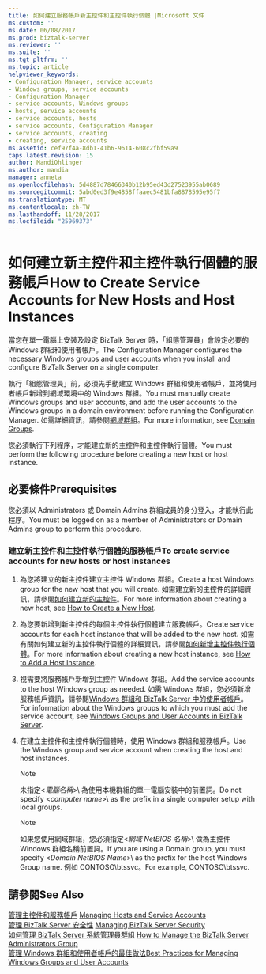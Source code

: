 ```yaml
---
title: 如何建立服務帳戶新主控件和主控件執行個體 |Microsoft 文件
ms.custom: ''
ms.date: 06/08/2017
ms.prod: biztalk-server
ms.reviewer: ''
ms.suite: ''
ms.tgt_pltfrm: ''
ms.topic: article
helpviewer_keywords:
- Configuration Manager, service accounts
- Windows groups, service accounts
- Configuration Manager
- service accounts, Windows groups
- hosts, service accounts
- service accounts, hosts
- service accounts, Configuration Manager
- service accounts, creating
- creating, service accounts
ms.assetid: cef97f4a-8db1-41b6-9614-608c2fbf59a9
caps.latest.revision: 15
author: MandiOhlinger
ms.author: mandia
manager: anneta
ms.openlocfilehash: 5d4887d78466340b12b95ed43d27523955ab0689
ms.sourcegitcommit: 5abd0ed3f9e4858ffaaec5481bfa8878595e95f7
ms.translationtype: MT
ms.contentlocale: zh-TW
ms.lasthandoff: 11/28/2017
ms.locfileid: "25969373"
---
```

# <a name="how-to-create-service-accounts-for-new-hosts-and-host-instances"></a><span data-ttu-id="71811-102">如何建立新主控件和主控件執行個體的服務帳戶</span><span class="sxs-lookup"><span data-stu-id="71811-102">How to Create Service Accounts for New Hosts and Host Instances</span></span>
<span data-ttu-id="71811-103">當您在單一電腦上安裝及設定 BizTalk Server 時，「組態管理員」會設定必要的 Windows 群組和使用者帳戶。</span><span class="sxs-lookup"><span data-stu-id="71811-103">The Configuration Manager configures the necessary Windows groups and user accounts when you install and configure BizTalk Server on a single computer.</span></span>  
  
 <span data-ttu-id="71811-104">執行「組態管理員」前，必須先手動建立 Windows 群組和使用者帳戶，並將使用者帳戶新增到網域環境中的 Windows 群組。</span><span class="sxs-lookup"><span data-stu-id="71811-104">You must manually create Windows groups and user accounts, and add the user accounts to the Windows groups in a domain environment before running the Configuration Manager.</span></span> <span data-ttu-id="71811-105">如需詳細資訊，請參閱[網域群組](../core/domain-groups.md)。</span><span class="sxs-lookup"><span data-stu-id="71811-105">For more information, see [Domain Groups](../core/domain-groups.md).</span></span>  
  
 <span data-ttu-id="71811-106">您必須執行下列程序，才能建立新的主控件和主控件執行個體。</span><span class="sxs-lookup"><span data-stu-id="71811-106">You must perform the following procedure before creating a new host or host instance.</span></span>  
  
## <a name="prerequisites"></a><span data-ttu-id="71811-107">必要條件</span><span class="sxs-lookup"><span data-stu-id="71811-107">Prerequisites</span></span>  
 <span data-ttu-id="71811-108">您必須以 Administrators 或 Domain Admins 群組成員的身分登入，才能執行此程序。</span><span class="sxs-lookup"><span data-stu-id="71811-108">You must be logged on as a member of Administrators or Domain Admins group to perform this procedure.</span></span>  
  
### <a name="to-create-service-accounts-for-new-hosts-or-host-instances"></a><span data-ttu-id="71811-109">建立新主控件和主控件執行個體的服務帳戶</span><span class="sxs-lookup"><span data-stu-id="71811-109">To create service accounts for new hosts or host instances</span></span>  
  
1.  <span data-ttu-id="71811-110">為您將建立的新主控件建立主控件 Windows 群組。</span><span class="sxs-lookup"><span data-stu-id="71811-110">Create a host Windows group for the new host that you will create.</span></span> <span data-ttu-id="71811-111">如需建立新的主控件的詳細資訊，請參閱[如何建立新的主控件](../core/how-to-create-a-new-host.md)。</span><span class="sxs-lookup"><span data-stu-id="71811-111">For more information about creating a new host, see [How to Create a New Host](../core/how-to-create-a-new-host.md).</span></span>  
  
2.  <span data-ttu-id="71811-112">為您要新增到新主控件的每個主控件執行個體建立服務帳戶。</span><span class="sxs-lookup"><span data-stu-id="71811-112">Create service accounts for each host instance that will be added to the new host.</span></span> <span data-ttu-id="71811-113">如需有關如何建立新的主控件執行個體的詳細資訊，請參閱[如何新增主控件執行個體](../core/how-to-add-a-host-instance.md)。</span><span class="sxs-lookup"><span data-stu-id="71811-113">For more information about creating a new host instance, see [How to Add a Host Instance](../core/how-to-add-a-host-instance.md).</span></span>  
  
3.  <span data-ttu-id="71811-114">視需要將服務帳戶新增到主控件 Windows 群組。</span><span class="sxs-lookup"><span data-stu-id="71811-114">Add the service accounts to the host Windows group as needed.</span></span> <span data-ttu-id="71811-115">如需 Windows 群組，您必須新增服務帳戶資訊，請參閱[Windows 群組和 BizTalk Server 中的使用者帳戶](../core/windows-groups-and-user-accounts-in-biztalk-server.md)。</span><span class="sxs-lookup"><span data-stu-id="71811-115">For information about the Windows groups to which you must add the service account, see [Windows Groups and User Accounts in BizTalk Server](../core/windows-groups-and-user-accounts-in-biztalk-server.md).</span></span>  
  
4.  <span data-ttu-id="71811-116">在建立主控件和主控件執行個體時，使用 Windows 群組和服務帳戶。</span><span class="sxs-lookup"><span data-stu-id="71811-116">Use the Windows group and service account when creating the host and host instances.</span></span>  
  
    > [!NOTE]
    >  <span data-ttu-id="71811-117">未指定\<*電腦名稱*\>\ 為使用本機群組的單一電腦安裝中的前置詞。</span><span class="sxs-lookup"><span data-stu-id="71811-117">Do not specify \<*computer name*\>\ as the prefix in a single computer setup with local groups.</span></span>  
  
    > [!NOTE]
    >  <span data-ttu-id="71811-118">如果您使用網域群組，您必須指定\<*網域 NetBIOS 名稱*\>\ 做為主控件 Windows 群組名稱前置詞。</span><span class="sxs-lookup"><span data-stu-id="71811-118">If you are using a Domain group, you must specify \<*Domain NetBIOS Name*\>\ as the prefix for the host Windows Group name.</span></span> <span data-ttu-id="71811-119">例如 CONTOSO\btssvc。</span><span class="sxs-lookup"><span data-stu-id="71811-119">For example, CONTOSO\btssvc.</span></span>  
  
## <a name="see-also"></a><span data-ttu-id="71811-120">請參閱</span><span class="sxs-lookup"><span data-stu-id="71811-120">See Also</span></span>  
 <span data-ttu-id="71811-121">[管理主控件和服務帳戶](../core/managing-hosts-and-service-accounts.md) </span><span class="sxs-lookup"><span data-stu-id="71811-121">[Managing Hosts and Service Accounts](../core/managing-hosts-and-service-accounts.md) </span></span>  
 <span data-ttu-id="71811-122">[管理 BizTalk Server 安全性](../core/managing-biztalk-server-security.md) </span><span class="sxs-lookup"><span data-stu-id="71811-122">[Managing BizTalk Server Security](../core/managing-biztalk-server-security.md) </span></span>  
 <span data-ttu-id="71811-123">[如何管理 BizTalk Server 系統管理員群組](../core/how-to-manage-the-biztalk-server-administrators-group.md) </span><span class="sxs-lookup"><span data-stu-id="71811-123">[How to Manage the BizTalk Server Administrators Group](../core/how-to-manage-the-biztalk-server-administrators-group.md) </span></span>  
 [<span data-ttu-id="71811-124">管理 Windows 群組和使用者帳戶的最佳做法</span><span class="sxs-lookup"><span data-stu-id="71811-124">Best Practices for Managing Windows Groups and User Accounts</span></span>](../core/best-practices-for-managing-windows-groups-and-user-accounts.md)
